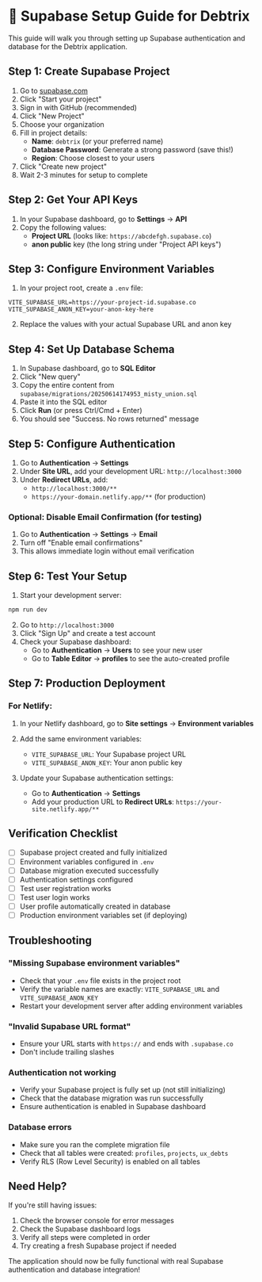 # 🚀 Supabase Setup Guide for Debtrix

This guide will walk you through setting up Supabase authentication and database for the Debtrix application.

## Step 1: Create Supabase Project

1. Go to [supabase.com](https://supabase.com)
2. Click "Start your project"
3. Sign in with GitHub (recommended)
4. Click "New Project"
5. Choose your organization
6. Fill in project details:
   - **Name**: `debtrix` (or your preferred name)
   - **Database Password**: Generate a strong password (save this!)
   - **Region**: Choose closest to your users
7. Click "Create new project"
8. Wait 2-3 minutes for setup to complete

## Step 2: Get Your API Keys

1. In your Supabase dashboard, go to **Settings** → **API**
2. Copy the following values:
   - **Project URL** (looks like: `https://abcdefgh.supabase.co`)
   - **anon public** key (the long string under "Project API keys")

## Step 3: Configure Environment Variables

1. In your project root, create a `.env` file:
```env
VITE_SUPABASE_URL=https://your-project-id.supabase.co
VITE_SUPABASE_ANON_KEY=your-anon-key-here
```

2. Replace the values with your actual Supabase URL and anon key

## Step 4: Set Up Database Schema

1. In Supabase dashboard, go to **SQL Editor**
2. Click "New query"
3. Copy the entire content from `supabase/migrations/20250614174953_misty_union.sql`
4. Paste it into the SQL editor
5. Click **Run** (or press Ctrl/Cmd + Enter)
6. You should see "Success. No rows returned" message

## Step 5: Configure Authentication

1. Go to **Authentication** → **Settings**
2. Under **Site URL**, add your development URL: `http://localhost:3000`
3. Under **Redirect URLs**, add:
   - `http://localhost:3000/**`
   - `https://your-domain.netlify.app/**` (for production)

### Optional: Disable Email Confirmation (for testing)

1. Go to **Authentication** → **Settings** → **Email**
2. Turn off "Enable email confirmations"
3. This allows immediate login without email verification

## Step 6: Test Your Setup

1. Start your development server:
```bash
npm run dev
```

2. Go to `http://localhost:3000`
3. Click "Sign Up" and create a test account
4. Check your Supabase dashboard:
   - Go to **Authentication** → **Users** to see your new user
   - Go to **Table Editor** → **profiles** to see the auto-created profile

## Step 7: Production Deployment

### For Netlify:

1. In your Netlify dashboard, go to **Site settings** → **Environment variables**
2. Add the same environment variables:
   - `VITE_SUPABASE_URL`: Your Supabase project URL
   - `VITE_SUPABASE_ANON_KEY`: Your anon public key

3. Update your Supabase authentication settings:
   - Go to **Authentication** → **Settings**
   - Add your production URL to **Redirect URLs**: `https://your-site.netlify.app/**`

## Verification Checklist

- [ ] Supabase project created and fully initialized
- [ ] Environment variables configured in `.env`
- [ ] Database migration executed successfully
- [ ] Authentication settings configured
- [ ] Test user registration works
- [ ] Test user login works
- [ ] User profile automatically created in database
- [ ] Production environment variables set (if deploying)

## Troubleshooting

### "Missing Supabase environment variables"
- Check that your `.env` file exists in the project root
- Verify the variable names are exactly: `VITE_SUPABASE_URL` and `VITE_SUPABASE_ANON_KEY`
- Restart your development server after adding environment variables

### "Invalid Supabase URL format"
- Ensure your URL starts with `https://` and ends with `.supabase.co`
- Don't include trailing slashes

### Authentication not working
- Verify your Supabase project is fully set up (not still initializing)
- Check that the database migration was run successfully
- Ensure authentication is enabled in Supabase dashboard

### Database errors
- Make sure you ran the complete migration file
- Check that all tables were created: `profiles`, `projects`, `ux_debts`
- Verify RLS (Row Level Security) is enabled on all tables

## Need Help?

If you're still having issues:

1. Check the browser console for error messages
2. Check the Supabase dashboard logs
3. Verify all steps were completed in order
4. Try creating a fresh Supabase project if needed

The application should now be fully functional with real Supabase authentication and database integration!
